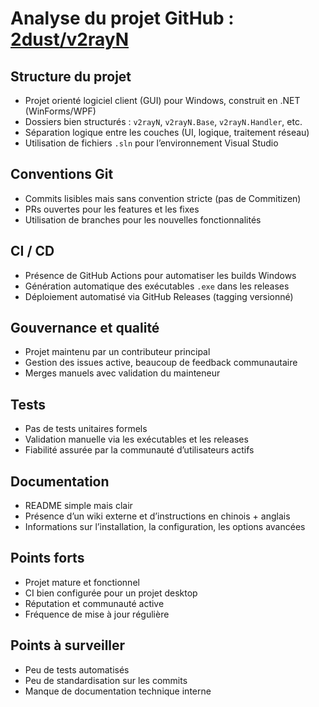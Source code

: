 # Analyse du projet GitHub : [2dust/v2rayN](https://github.com/2dust/v2rayN)

## Structure du projet

- Projet orienté logiciel client (GUI) pour Windows, construit en .NET (WinForms/WPF)
- Dossiers bien structurés : `v2rayN`, `v2rayN.Base`, `v2rayN.Handler`, etc.
- Séparation logique entre les couches (UI, logique, traitement réseau)
- Utilisation de fichiers `.sln` pour l’environnement Visual Studio

## Conventions Git

- Commits lisibles mais sans convention stricte (pas de Commitizen)
- PRs ouvertes pour les features et les fixes
- Utilisation de branches pour les nouvelles fonctionnalités

## CI / CD

- Présence de GitHub Actions pour automatiser les builds Windows
- Génération automatique des exécutables `.exe` dans les releases
- Déploiement automatisé via GitHub Releases (tagging versionné)

## Gouvernance et qualité

- Projet maintenu par un contributeur principal
- Gestion des issues active, beaucoup de feedback communautaire
- Merges manuels avec validation du mainteneur

## Tests

- Pas de tests unitaires formels
- Validation manuelle via les exécutables et les releases
- Fiabilité assurée par la communauté d’utilisateurs actifs

## Documentation

- README simple mais clair
- Présence d’un wiki externe et d’instructions en chinois + anglais
- Informations sur l’installation, la configuration, les options avancées

## Points forts

- Projet mature et fonctionnel
- CI bien configurée pour un projet desktop
- Réputation et communauté active
- Fréquence de mise à jour régulière

## Points à surveiller

- Peu de tests automatisés
- Peu de standardisation sur les commits
- Manque de documentation technique interne